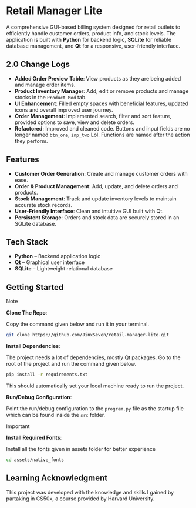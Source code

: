 # Retail Manager Lite

A comprehensive GUI-based billing system designed for retail outlets to efficiently handle customer orders, product info, and stock levels. The application is built with **Python** for backend logic, **SQLite** for reliable database management, and **Qt** for a responsive, user-friendly interface.


## 2.0 Change Logs
- **Added Order Preview Table**: View products as they are being added and manage order items.
- **Product Inventory Manager**: Add, edit or remove products and manage stocks in the  `Product Mod` tab.
- **UI Enhancement**: Filled empty spaces with beneficial features, updated icons and overall improved user journey.
- **Order Management**: Implemented search, filter and sort feature, provided options to save, view and delete orders.
- **Refactored**: Improved and cleaned code. Buttons and input fields are no longer named `btn_one`, `inp_two` Lol. Functions are named after the action they perform. 

## Features
- **Customer Order Generation**: Create and manage customer orders with ease.  
- **Order & Product Management**: Add, update, and delete orders and products.  
- **Stock Management**: Track and update inventory levels to maintain accurate stock records.  
- **User-Friendly Interface**: Clean and intuitive GUI built with Qt.  
- **Persistent Storage**: Orders and stock data are securely stored in an SQLite database.

## Tech Stack
- **Python** – Backend application logic  
- **Qt** – Graphical user interface  
- **SQLite** – Lightweight relational database

## Getting Started

> [!NOTE]
> **Clone The Repo**:
> 
> Copy the command given below and run it in your terminal.
> ```bash
> git clone https://github.com/JinxSeven/retail-manager-lite.git
> ```
>
> **Install Dependencies**:
> 
> The project needs a lot of dependencies, mostly Qt packages. Go to the root of the project and run the command given below.
> ```bash
> pip install -r requirements.txt
> ```
> This should automatically set your local machine ready to run the project.
> 
> **Run/Debug Configuration**:
> 
> Point the run/debug configuration to the `program.py` file as the startup file which can be found inside the `src` folder.
> 
   
> [!IMPORTANT]
> **Install Required Fonts**:
> 
> Install all the fonts given in assets folder for better experience
> ```bash
> cd assets/native_fonts
> ```

## Learning Acknowledgment

This project was developed with the knowledge and skills I gained by partaking in CS50x, a course provided by Harvard University.
